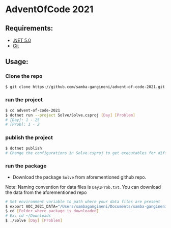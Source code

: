 # AdventOfCode 2021

## Requirements:

- [.NET 5.0](https://dotnet.microsoft.com/download/dotnet/5.0)
- [Git](https://git-scm.com/book/en/v2/Getting-Started-Installing-Git)

## Usage:

### Clone the repo

```bash
$ git clone https://github.com/samba-gangineni/advent-of-code-2021.git
```

### run the project

```bash
$ cd advent-of-code-2021
$ dotnet run --project Solve/Solve.csproj [Day] [Problem]
# [Day]: 1 - 25
# [Prob]: 1 - 2
```

### publish the project

```bash
$ dotnet publish
# Change the configurations in Solve.csproj to get executables for different run times and os
```

### run the package

- Download the package `Solve` from aforementioned github repo.

Note: Naming convention for data files is `Day1Prob.txt`. You can download the data from the aforementioned repo

```bash
# Set environment variable to path where your data files are present
$ export AOC_2021_DATA="/Users/sambagangineni/Documents/samba-gangineni/AdventOfCode2021/data"
$ cd [Folder_where_package_is_downloaded]
# Ex: cd ~/Downloads
$ ./Solve [Day] [Problem]
```
